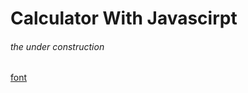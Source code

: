 # Calculator With Javascirpt
###### the under construction


[font](https://fonts.google.com/specimen/Poppins?query=poppins)